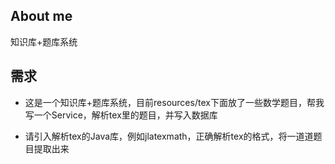
## About me

知识库+题库系统

## 需求
- 这是一个知识库+题库系统，目前resources/tex下面放了一些数学题目，帮我写一个Service，解析tex里的题目，并写入数据库

- 请引入解析tex的Java库，例如jlatexmath，正确解析tex的格式，将一道道题目提取出来